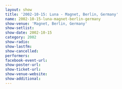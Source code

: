 ```yaml
---
layout: show
title: '2002-10-15: Luna - Magnet, Berlin, Germany'
name: 2002-10-15-luna-magnet-berlin-germany
show-venue: 'Magnet, Berlin, Germany'
show-setlist: 
show-date: 2002-10-15
category: 2002
show-radio: 
show-lastfm: 
show-cancelled: 
performers: 
facebook-event-url: 
show-poster-url: 
show-ticket-url: 
show-venue-website: 
show-additional: 
---
```


